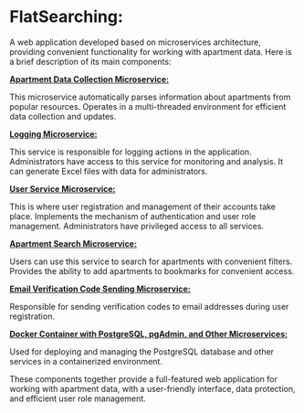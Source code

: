 # **FlatSearching:**

A web application developed based on microservices architecture, providing convenient functionality for working with apartment data. Here is a brief description of its main components:

**[Apartment Data Collection Microservice:](https://github.com/DmitrySkachkov10/FlatSearching/tree/master/parser-service)**

This microservice automatically parses information about apartments from popular resources.
Operates in a multi-threaded environment for efficient data collection and updates.

**[Logging Microservice:](https://github.com/DmitrySkachkov10/FlatSearching/tree/master/audit-service)**

This service is responsible for logging actions in the application.
Administrators have access to this service for monitoring and analysis.
It can generate Excel files with data for administrators.

**[User Service Microservice:](https://github.com/DmitrySkachkov10/FlatSearching/tree/master/user-service)**

This is where user registration and management of their accounts take place.
Implements the mechanism of authentication and user role management.
Administrators have privileged access to all services.

**[Apartment Search Microservice:](https://github.com/DmitrySkachkov10/FlatSearching/tree/master/flat-service)**

Users can use this service to search for apartments with convenient filters.
Provides the ability to add apartments to bookmarks for convenient access.

**[Email Verification Code Sending Microservice:](https://github.com/DmitrySkachkov10/FlatSearching/tree/master/mailing-service)**

Responsible for sending verification codes to email addresses during user registration.

**[Docker Container with PostgreSQL, pgAdmin, and Other Microservices:](#)**

Used for deploying and managing the PostgreSQL database and other services in a containerized environment.

These components together provide a full-featured web application for working with apartment data, with a user-friendly interface, data protection, and efficient user role management.
